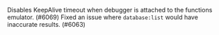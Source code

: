 Disables KeepAlive timeout when debugger is attached to the functions emulator. (#6069)
Fixed an issue where `database:list` would have inaccurate results. (#6063)

